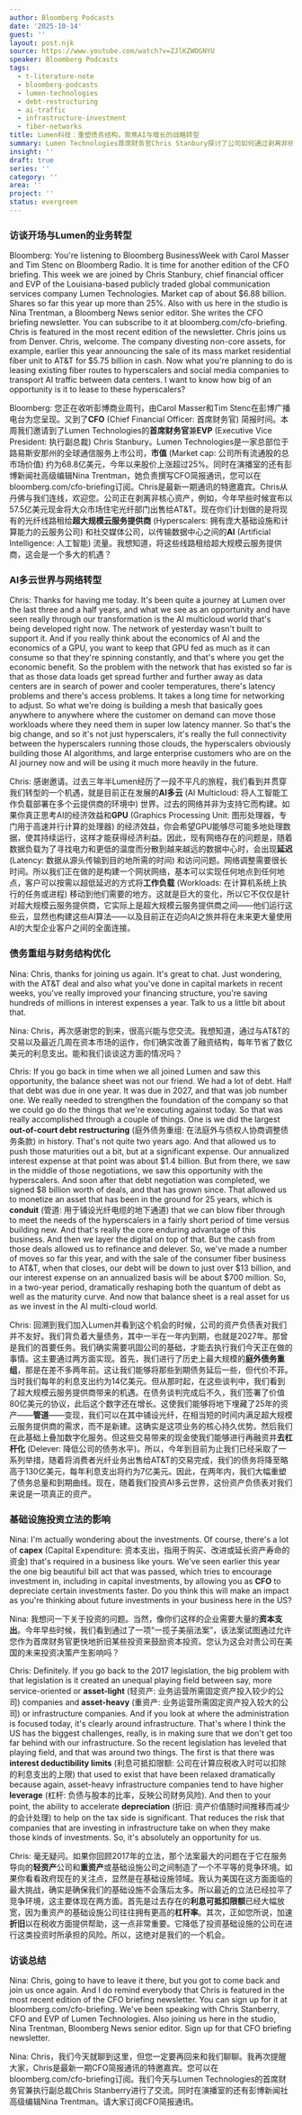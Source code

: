 ```yaml
---
author: Bloomberg Podcasts
date: '2025-10-14'
guest: ''
layout: post.njk
source: https://www.youtube.com/watch?v=ZJlKZWOGNYU
speaker: Bloomberg Podcasts
tags:
  - t-literature-note
  - bloomberg-podcasts
  - lumen-technologies
  - debt-restructuring
  - ai-traffic
  - infrastructure-investment
  - fiber-networks
title: Lumen科技：重塑债务结构，聚焦AI与增长的战略转型
summary: Lumen Technologies首席财务官Chris Stanbury探讨了公司如何通过剥离非核心资产、大规模债务重组，并利用现有光纤网络服务AI多云流量，以实现未来的强劲增长和更健康的财务状况。
insight: ''
draft: true
series: ''
category: ''
area: ''
project: ''
status: evergreen
---
```

### 访谈开场与Lumen的业务转型

Bloomberg: You're listening to Bloomberg BusinessWeek with Carol Masser and Tim Stenc on Bloomberg Radio. It is time for another edition of the CFO briefing. This week we are joined by Chris Stanbury, chief financial officer and EVP of the Louisiana-based publicly traded global communication services company Lumen Technologies. Market cap of about $6.88 billion. Shares so far this year up more than 25%. Also with us here in the studio is Nina Trentman, a Bloomberg News senior editor. She writes the CFO briefing newsletter. You can subscribe to it at bloomberg.com/cfo-briefing. Chris is featured in the most recent edition of the newsletter. Chris joins us from Denver. Chris, welcome. The company divesting non-core assets, for example, earlier this year announcing the sale of its mass market residential fiber unit to AT&T for $5.75 billion in cash. Now what you're planning to do is leasing existing fiber routes to hyperscalers and social media companies to transport AI traffic between data centers. I want to know how big of an opportunity is it to lease to these hyperscalers?

Bloomberg: 您正在收听彭博商业周刊，由Carol Masser和Tim Stenc在彭博广播电台为您呈现。又到了**CFO** (Chief Financial Officer: 首席财务官) 简报时间。本周我们邀请到了Lumen Technologies的**首席财务官**兼**EVP** (Executive Vice President: 执行副总裁) Chris Stanbury。Lumen Technologies是一家总部位于路易斯安那州的全球通信服务上市公司，**市值** (Market cap: 公司所有流通股的总市场价值) 约为68.8亿美元，今年以来股价上涨超过25%。同时在演播室的还有彭博新闻社高级编辑Nina Trentman，她负责撰写CFO简报通讯，您可以在bloomberg.com/cfo-briefing订阅。Chris是最新一期通讯的特邀嘉宾。Chris从丹佛与我们连线，欢迎您。公司正在剥离非核心资产，例如，今年早些时候宣布以57.5亿美元现金将大众市场住宅光纤部门出售给AT&T。现在你们计划做的是将现有的光纤线路租给**超大规模云服务提供商** (Hyperscalers: 拥有庞大基础设施和计算能力的云服务公司) 和社交媒体公司，以传输数据中心之间的**AI** (Artificial Intelligence: 人工智能) 流量。我想知道，将这些线路租给超大规模云服务提供商，这会是一个多大的机遇？

### AI多云世界与网络转型

Chris: Thanks for having me today. It's been quite a journey at Lumen over the last three and a half years, and what we see as an opportunity and have seen really through our transformation is the AI multicloud world that's being developed right now. The network of yesterday wasn't built to support it. And if you really think about the economics of AI and the economics of a GPU, you want to keep that GPU fed as much as it can consume so that they're spinning constantly, and that's where you get the economic benefit. So the problem with the network that has existed so far is that as those data loads get spread further and further away as data centers are in search of power and cooler temperatures, there's latency problems and there's access problems. It takes a long time for networking to adjust. So what we're doing is building a mesh that basically goes anywhere to anywhere where the customer on demand can move those workloads where they need them in super low latency manner. So that's the big change, and so it's not just hyperscalers, it's really the full connectivity between the hyperscalers running those clouds, the hyperscalers obviously building those AI algorithms, and large enterprise customers who are on the AI journey now and will be using it much more heavily in the future.

Chris: 感谢邀请。过去三年半Lumen经历了一段不平凡的旅程，我们看到并贯穿我们转型的一个机遇，就是目前正在发展的**AI多云** (AI Multicloud: 将人工智能工作负载部署在多个云提供商的环境中) 世界。过去的网络并非为支持它而构建。如果你真正思考AI的经济效益和**GPU** (Graphics Processing Unit: 图形处理器，专门用于高速并行计算的处理器) 的经济效益，你会希望GPU能够尽可能多地处理数据，使其持续运行，这样才能获得经济利益。因此，现有网络存在的问题是，随着数据负载为了寻找电力和更低的温度而分散到越来越远的数据中心时，会出现**延迟** (Latency: 数据从源头传输到目的地所需的时间) 和访问问题。网络调整需要很长时间。所以我们正在做的是构建一个网状网络，基本可以实现任何地点到任何地点，客户可以按需以超低延迟的方式将**工作负载** (Workloads: 在计算机系统上执行的任务或进程) 移动到他们需要的地方。这就是巨大的变化，所以它不仅仅是针对超大规模云服务提供商，它实际上是超大规模云服务提供商之间——他们运行这些云，显然也构建这些AI算法——以及目前正在迈向AI之旅并将在未来更大量使用AI的大型企业客户之间的全面连接。

### 债务重组与财务结构优化

Nina: Chris, thanks for joining us again. It's great to chat. Just wondering, with the AT&T deal and also what you've done in capital markets in recent weeks, you've really improved your financing structure, you're saving hundreds of millions in interest expenses a year. Talk to us a little bit about that.

Nina: Chris，再次感谢您的到来，很高兴能与您交流。我想知道，通过与AT&T的交易以及最近几周在资本市场的运作，你们确实改善了融资结构，每年节省了数亿美元的利息支出。能和我们谈谈这方面的情况吗？

Chris: If you go back in time when we all joined Lumen and saw this opportunity, the balance sheet was not our friend. We had a lot of debt. Half that debt was due in one year. It was due in 2027, and that was job number one. We really needed to strengthen the foundation of the company so that we could go do the things that we're executing against today. So that was really accomplished through a couple of things. One is we did the largest **out-of-court debt restructuring** (庭外债务重组: 在法庭外与债权人协商调整债务条款) in history. That's not quite two years ago. And that allowed us to push those maturities out a bit, but at a significant expense. Our annualized interest expense at that point was about $1.4 billion. But from there, we saw in the middle of those negotiations, we saw this opportunity with the hyperscalers. And soon after that debt negotiation was completed, we signed $8 billion worth of deals, and that has grown since. That allowed us to monetize an asset that has been in the ground for 25 years, which is **conduit** (管道: 用于铺设光纤电缆的地下通道) that we can blow fiber through to meet the needs of the hyperscalers in a fairly short period of time versus building new. And that's really the core enduring advantage of this business. And then we layer the digital on top of that. But the cash from those deals allowed us to refinance and delever. So, we've made a number of moves so far this year, and with the sale of the consumer fiber business to AT&T, when that closes, our debt will be down to just over $13 billion, and our interest expense on an annualized basis will be about $700 million. So, in a two-year period, dramatically reshaping both the quantum of debt as well as the maturity curve. And now that balance sheet is a real asset for us as we invest in the AI multi-cloud world.

Chris: 回溯到我们加入Lumen并看到这个机会的时候，公司的资产负债表对我们并不友好。我们背负着大量债务，其中一半在一年内到期，也就是2027年。那曾是我们的首要任务。我们确实需要巩固公司的基础，才能去执行我们今天正在做的事情。这主要通过两方面实现。首先，我们进行了历史上最大规模的**庭外债务重组**，那是在差不多两年前。这让我们能够将那些到期债务延后一些，但代价不菲。当时我们每年的利息支出约为14亿美元。但从那时起，在这些谈判中，我们看到了超大规模云服务提供商带来的机遇。在债务谈判完成后不久，我们签署了价值80亿美元的协议，此后这个数字还在增长。这使我们能够将地下埋藏了25年的资产——**管道**——变现，我们可以在其中铺设光纤，在相当短的时间内满足超大规模云服务提供商的需求，而不是新建。这确实是这项业务的核心持久优势。然后我们在此基础上叠加数字化服务。但这些交易带来的现金使我们能够进行再融资并**去杠杆化** (Delever: 降低公司的债务水平)。所以，今年到目前为止我们已经采取了一系列举措，随着将消费者光纤业务出售给AT&T的交易完成，我们的债务将降至略高于130亿美元，每年利息支出将约为7亿美元。因此，在两年内，我们大幅重塑了债务总量和到期曲线。现在，随着我们投资AI多云世界，这份资产负债表对我们来说是一项真正的资产。

### 基础设施投资立法的影响

Nina: I'm actually wondering about the investments. Of course, there's a lot of **capex** (Capital Expenditure: 资本支出，指用于购买、改进或延长资产寿命的资金) that's required in a business like yours. We've seen earlier this year the one big beautiful bill act that was passed, which tries to encourage investment in, including in capital investments, by allowing you as **CFO** to depreciate certain investments faster. Do you think this will make an impact as you're thinking about future investments in your business here in the US?

Nina: 我想问一下关于投资的问题。当然，像你们这样的企业需要大量的**资本支出**。今年早些时候，我们看到通过了一项“一揽子美丽法案”，该法案试图通过允许您作为首席财务官更快地折旧某些投资来鼓励资本投资。您认为这会对贵公司在美国的未来投资决策产生影响吗？

Chris: Definitely. If you go back to the 2017 legislation, the big problem with that legislation is it created an unequal playing field between say, more service-oriented or **asset-light** (轻资产: 业务运营所需固定资产投入较少的公司) companies and **asset-heavy** (重资产: 业务运营所需固定资产投入较大的公司) or infrastructure companies. And if you look at where the administration is focused today, it's clearly around infrastructure. That's where I think the US has the biggest challenges, really, is in making sure that we don't get too far behind with our infrastructure. So the recent legislation has leveled that playing field, and that was around two things. The first is that there was **interest deductibility limits** (利息可抵扣限额: 公司在计算应税收入时可以扣除的利息支出的上限) that used to exist that have been relaxed dramatically because again, asset-heavy infrastructure companies tend to have higher **leverage** (杠杆: 负债与股本的比率，反映公司财务风险). And then to your point, the ability to accelerate **depreciation** (折旧: 资产价值随时间推移而减少的会计处理) to help on the tax side is significant. That reduces the risk that companies that are investing in infrastructure take on when they make those kinds of investments. So, it's absolutely an opportunity for us.

Chris: 毫无疑问。如果你回顾2017年的立法，那个法案最大的问题在于它在服务导向的**轻资产**公司和**重资产**或基础设施公司之间制造了一个不平等的竞争环境。如果你看看政府现在的关注点，显然是在基础设施领域。我认为美国在这方面面临的最大挑战，确实是确保我们的基础设施不会落后太多。所以最近的立法已经拉平了竞争环境，这主要体现在两方面。首先是过去存在的**利息可抵扣限额**已经大幅放宽，因为重资产的基础设施公司往往拥有更高的**杠杆率**。其次，正如您所说，加速**折旧**以在税收方面提供帮助，这一点非常重要。它降低了投资基础设施的公司在进行这类投资时所承担的风险。所以，这绝对是我们的一个机会。

### 访谈总结

Nina: Chris, going to have to leave it there, but you got to come back and join us once again. And I do remind everybody that Chris is featured in the most recent edition of the CFO briefing newsletter. You can sign up for it at bloomberg.com/cfo-briefing. We've been speaking with Chris Stanberry, CFO and EVP of Lumen Technologies. Also joining us here in the studio, Nina Trentman, Bloomberg News senior editor. Sign up for that CFO briefing newsletter.

Nina: Chris，我们今天就聊到这里，但您一定要再回来和我们聊聊。我再次提醒大家，Chris是最新一期CFO简报通讯的特邀嘉宾。您可以在bloomberg.com/cfo-briefing订阅。我们今天与Lumen Technologies的首席财务官兼执行副总裁Chris Stanberry进行了交流。同时在演播室的还有彭博新闻社高级编辑Nina Trentman。请大家订阅CFO简报通讯。